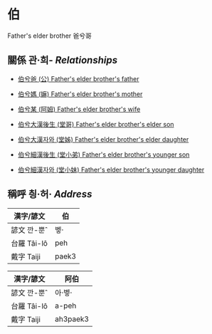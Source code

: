 # 伯
Father's elder brother
爸兮哥

## 關係 관·희- _Relationships_

- [伯兮爸 (公) Father's elder brother's father](member8.md)

- [伯兮媽 (嫲) Father's elder brother's mother](member9.md)

- [伯兮某 (阿姆) Father's elder brother's wife](member33.md)

- [伯兮大漢後生 (堂哥) Father's elder brother's elder son](member35.md)

- [伯兮大漢자와 (堂姊) Father's elder brother's elder daughter](member36.md)

- [伯兮細漢後生 (堂小弟) Father's elder brother's younger son](member37.md)

- [伯兮細漢자와 (堂小妹) Father's elder brother's younger daughter](member38.md)



## 稱呼 칑·허· _Address_

漢字/諺文 | 伯
--- | ---
諺文 깐-뿐ˆ | 벻·
台羅 Tâi-lô | peh
戴字 Taiji | paek3


漢字/諺文 | 阿伯
--- | ---
諺文 깐-뿐ˆ | 아·벻·
台羅 Tâi-lô | a-peh
戴字 Taiji | ah3paek3


